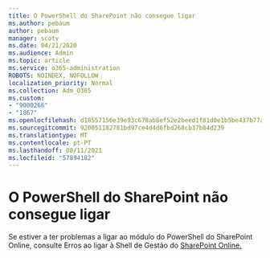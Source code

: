 ```yaml
---
title: O PowerShell do SharePoint não consegue ligar
ms.author: pebaum
author: pebaum
manager: scotv
ms.date: 04/21/2020
ms.audience: Admin
ms.topic: article
ms.service: o365-administration
ROBOTS: NOINDEX, NOFOLLOW
localization_priority: Normal
ms.collection: Adm_O365
ms.custom:
- "9000266"
- "1867"
ms.openlocfilehash: d18557156e39e93c678ab8ef52e2beed1f81d0e1b5be437b77a3fdca34f3d353
ms.sourcegitcommit: 920051182781bd97ce4d4d6fbd268cb37b84d239
ms.translationtype: MT
ms.contentlocale: pt-PT
ms.lasthandoff: 08/11/2021
ms.locfileid: "57894182"
---
```

# <a name="sharepoint-powershell-unable-to-connect"></a>O PowerShell do SharePoint não consegue ligar

Se estiver a ter problemas a ligar ao módulo do PowerShell do SharePoint Online, consulte Erros ao ligar à Shell de Gestão do [SharePoint Online.](https://docs.microsoft.com/sharepoint/troubleshoot/administration/errors-connecting-to-management-shell)